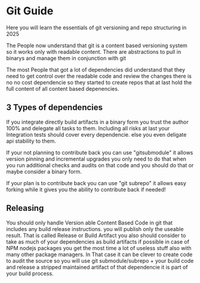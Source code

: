 # Git Guide
Here you will learn the essentials of git versioning and repo structuring in 2025

The People now understand that git is a content based versioning system so it works only with readable content.
There are abstractions to pull in binarys and manage them in conjunction with git

The most People that got a lot of dependencies did understand that they need to get control over the readable code and review the changes
there is no no cost dependencie so they started to create repos that at last hold the full content of all content based depenencies. 

## 3 Types of dependencies
If you integrate directly build artifacts in a binary form you trust the author 100% and delegate all tasks to them. Including all risks at last your Integration tests should cover every dependencie.
else you even deligate api stability to them.

If your not planning to contribute back you can use "gitsubmodule" it allows version pinning and incremental upgrades you only need to do that
when you run additional checks and audits on that code and you should do that or maybe consider a binary form.

If your plan is to contribute back you can use "git subrepo" it allows easy forking while it gives you the ability to contribute back if needed!

## Releasing
You should only handle Version able Content Based Code in git that includes any build release instructions. you will publish only the useable result.
That is called Release or Build Artifact you also should consider to take as much of your dependencies as build artifacts if possible in case of NPM nodejs packages you 
get the most time a lot of useless stuff also with many other package managers. In That case it can be clever to create code to audit the source so you will use git submodule/subrepo + your build code 
and release a stripped maintained artifact of that dependencie it is part of your build process.





